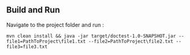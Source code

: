 ## Build and Run
Navigate to the project folder and run :
```
mvn clean install && java -jar target/doctest-1.0-SNAPSHOT.jar --file1=PathToProject\file1.txt --file2=PathToProject\file2.txt --file3=file3.txt
```